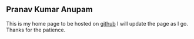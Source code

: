 ## Pranav Kumar Anupam 
This is my home page to be hosted on [github](https://panupam.github.io) 
I will update the page as I go. Thanks for the patience. 

